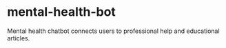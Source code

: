 # mental-health-bot
Mental health chatbot connects users to professional help and educational articles.
